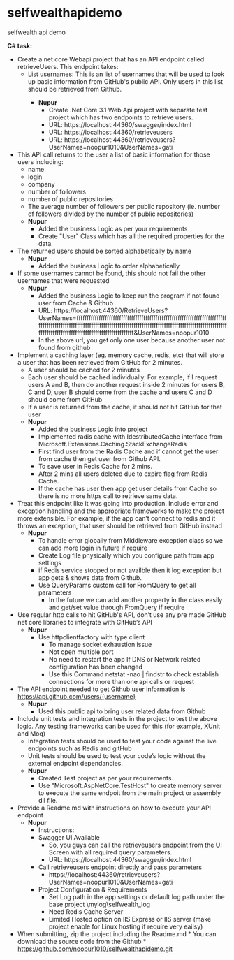 # selfwealthapidemo
selfwealth api demo

**C# task:**
* Create a net core Webapi project that has an API endpoint called retrieveUsers. This endpoint takes:
    * List<string> usernames: This is an list of usernames that will be used to look up basic information from GitHub's public API. Only users in this list should be retrieved from Github.
      * **Nupur** 
        * Create .Net Core 3.1 Web Api project with separate test project which has two endpoints to retrieve users.
        * URL: https://localhost:44360/swagger/index.html
        * URL: https://localhost:44360/retrieveusers
        * URL: https://localhost:44360/retrieveusers?UserNames=noopur1010&UserNames=gati  
* This API call returns to the user a list of basic information for those users including:
    * name
    * login
    * company
    * number of followers
    * number of public repositories
    * The average number of followers per public repository (ie. number of followers divided by the number of public repositories)
    * **Nupur** 
        * Added the business Logic as per your requirements
        * Create "User" Class which has all the required properties for the data.
* The returned users should be sorted alphabetically by name
  * **Nupur** 
    * Added the business Logic to order alphabetically     
* If some usernames cannot be found, this should not fail the other usernames that were requested
  * **Nupur** 
    * Added the business Logic to keep run the program if not found user from Cache & Github
    * URL: https://localhost:44360/RetrieveUsers?UserNames=ffffffffffffffffffffffffffffffffffffffffffffffffffffffffffffffffffffffffffffffffffffffffffffffffffffffffffffffffffffffffffffffffffffffffffffffffffffffffffffffffffffffffffffffffffffffffffffffffffffffffffffffffffffff&UserNames=noopur1010
    * In the above url, you get only one user because another user not found from github
* Implement a caching layer (eg. memory cache, redis, etc) that will store a user that has been retrieved from GitHub for 2 minutes.
    * A user should be cached for 2 minutes
    * Each user should be cached individually. For example, if I request users A and B, then do another request inside 2 minutes for users B, C and D, user B should come from the cache and users C and D should come from GitHub
    * If a user is returned from the cache, it should not hit GitHub for that user
   * **Nupur** 
      * Added the business Logic into project
      * Implemented radis cache with IdestributedCache interface from Microsoft.Extensions.Caching.StackExchangeRedis
      * First find user from the Radis Cache and if cannot get the user from cache then get user from Github API.
      * To save user in Redis Cache for 2 mins.
      * After 2 mins all users deleted due to expire flag from Redis Cache.
      * If the cache has user then app get user details from Cache so there is no more https call to retrieve same data. 
* Treat this endpoint like it was going into production. Include error and exception handling and the appropriate frameworks to make the project more extensible. For example, if the app can’t connect to redis and it throws an exception, that user should be retrieved from GitHub instead
  * **Nupur** 
      * To handle error globally from Middleware exception class so we can add more login in future if require  
      * Create Log file physically which you configure path from app settings  
      * if Redis service stopped or not availble then it log exception but app gets & shows data from Github.
      * Use QueryParams custom call for FromQuery to get all parameters
        * In the future we can add another property in the class easily and get/set value through FromQuery if require
* Use regular http calls to hit GitHub's API, don’t use any pre made GitHub net core libraries to integrate with GitHub’s API
  * **Nupur** 
      * Use httpclientfactory with type client
        * To manage socket exhaustion issue
        * Not open multiple port
        * No need to restart the app If DNS or Network related configuration has been changed
        * Use this Command netstat -nao | findstr to check establish connections for more than one api calls or request
* The API endpoint needed to get Github user information is https://api.github.com/users/{username}
  * **Nupur** 
      * Used this public api to bring user related data from Github    
* Include unit tests and integration tests in the project to test the above logic. Any testing frameworks can be used for this (for example, XUnit and Moq)
    * Integration tests should be used to test your code against the live endpoints such as Redis and gitHub
    * Unit tests should be used to test your code’s logic without the external endpoint dependancies.
  * **Nupur** 
      * Created Test project as per your requirements. 
      * Use "Microsoft.AspNetCore.TestHost" to create memory server to execute the same endpoit from the main project or assembly dll file.
* Provide a Readme.md with instructions on how to execute your API endpoint
  * **Nupur** 
    * Instructions:
    * Swagger UI Available
       * So, you guys can call the retrieveusers endpoint from the UI Screen with all required query parameters.
       * URL: https://localhost:44360/swagger/index.html
    * Call retrieveusers endpoint directly and pass parameters
      * https://localhost:44360/retrieveusers?UserNames=noopur1010&UserNames=gati
    * Project Configuration & Requirements
      * Set Log path in the app settings or default log path under the base project \mylog\selfwealth_log
      * Need Redis Cache Server
      * Limited Hosted option on IIS Express or IIS server (make project enable for Linux hosting if require very eailsy)
* When submitting, zip the project including the Readme.md
      * You can download the source code from the Github 
      * https://github.com/noopur1010/selfwealthapidemo.git
